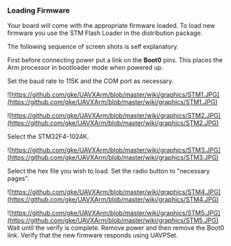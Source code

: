 ### Loading Firmware ###

Your board will come with the appropriate firmware loaded. To load new firmware you use the STM Flash Loader in the distribution package.

The following sequence of screen shots is self explanatory.

First before connecting power put a link on the **Boot0** pins. This places the Arm processor in bootloader mode when powered up.

Set the baud rate to 115K and the COM port as necessary.

![https://github.com/gke/UAVXArm/blob/master/wiki/graphics/STM1.JPG](https://github.com/gke/UAVXArm/blob/master/wiki/graphics/STM1.JPG)

![https://github.com/gke/UAVXArm/blob/master/wiki/graphics/STM2.JPG](https://github.com/gke/UAVXArm/blob/master/wiki/graphics/STM2.JPG)

Select the STM32F4-1024K.

![https://github.com/gke/UAVXArm/blob/master/wiki/graphics/STM3.JPG](https://github.com/gke/UAVXArm/blob/master/wiki/graphics/STM3.JPG)

Select the hex file you wish to load. Set the radio button to "necessary pages".

![https://github.com/gke/UAVXArm/blob/master/wiki/graphics/STM4.JPG](https://github.com/gke/UAVXArm/blob/master/wiki/graphics/STM4.JPG)

![https://github.com/gke/UAVXArm/blob/master/wiki/graphics/STM5.JPG](https://github.com/gke/UAVXArm/blob/master/wiki/graphics/STM5.JPG)
Wait until the verify is complete. Remove power and then remove the Boot0 link. Verify that the new firmware responds using UAVPSet.
